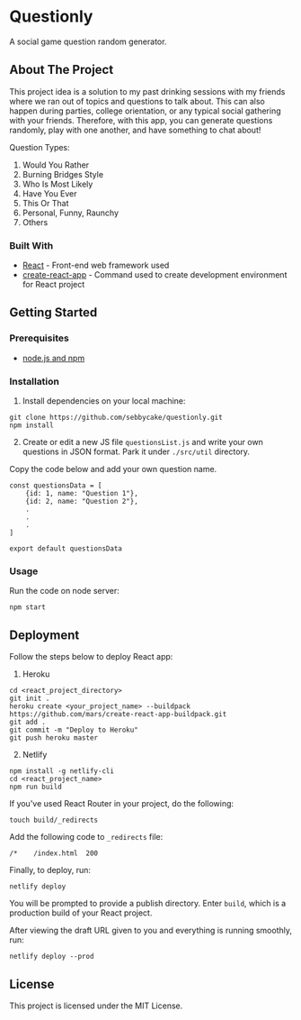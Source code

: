 # Questionly

A social game question random generator.


## About The Project

This project idea is a solution to my past drinking sessions with my friends where we ran out of topics and questions to talk about. This can also happen during parties, college orientation, or any typical social gathering with your friends. Therefore, with this app, you can generate questions randomly, play with one another, and have something to chat about!

Question Types:
1. Would You Rather
2. Burning Bridges Style
3. Who Is Most Likely
4. Have You Ever
5. This Or That
6. Personal, Funny, Raunchy
7. Others 

### Built With

* [React](https://reactjs.org/) - Front-end web framework used
* [create-react-app](https://reactjs.org/docs/create-a-new-react-app.html#create-react-app) - Command used to create development environment for React project



## Getting Started

### Prerequisites

* [node.js and npm](https://nodejs.org/en/)



### Installation

1. Install dependencies on your local machine:

```
git clone https://github.com/sebbycake/questionly.git
npm install
```

2. Create or edit a new JS file `questionsList.js`  and write your own questions in JSON format. Park it under `./src/util` directory.

Copy the code below and add your own question name.

```
const questionsData = [
    {id: 1, name: "Question 1"},
    {id: 2, name: "Question 2"},
    .
    .
    .
]

export default questionsData
```



### Usage

Run the code on node server:
```
npm start
```

## Deployment

Follow the steps below to deploy React app:

1. Heroku

```
cd <react_project_directory>
git init .
heroku create <your_project_name> --buildpack https://github.com/mars/create-react-app-buildpack.git
git add .
git commit -m "Deploy to Heroku"
git push heroku master
```

2. Netlify


```
npm install -g netlify-cli
cd <react_project_name>
npm run build
```



If you've used React Router in your project,
do the following:
```
touch build/_redirects
```
Add the following code to `_redirects` file:
```
/*    /index.html  200
```

Finally, to deploy, run:
```
netlify deploy
```
You will be prompted to provide a publish directory. Enter `build`, which is a production build of your React project.


After viewing the draft URL given to you and everything is running smoothly, run:
```
netlify deploy --prod
```



## License

This project is licensed under the MIT License.